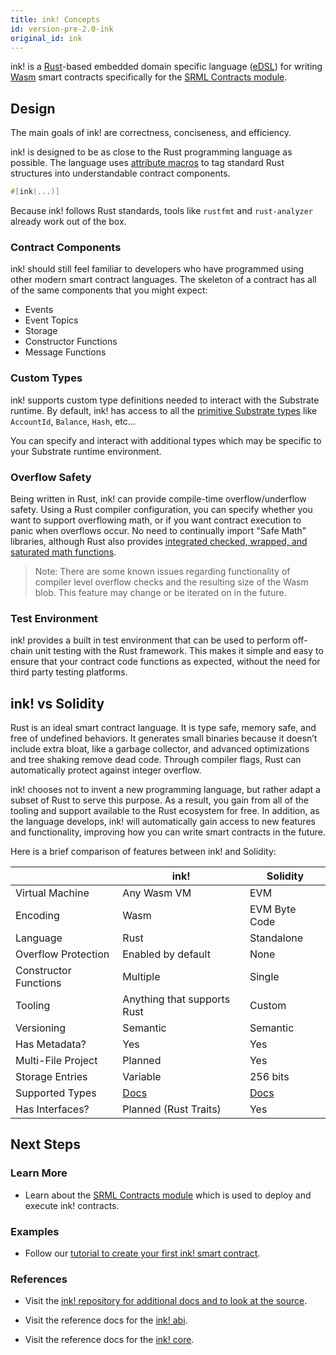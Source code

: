```yaml
---
title: ink! Concepts
id: version-pre-2.0-ink
original_id: ink
---
```


ink! is a [Rust](https://www.rust-lang.org/)-based embedded domain specific language
([eDSL](https://wiki.haskell.org/Embedded_domain_specific_language)) for writing
[Wasm](https://webassembly.org/) smart contracts specifically for the [SRML Contracts
module](conceptual/runtime/contracts/contracts_module.md).

## Design

The main goals of ink! are correctness, conciseness, and efficiency.

ink! is designed to be as close to the Rust programming language as possible. The language uses
[attribute macros](https://doc.rust-lang.org/reference/procedural-macros.html#attribute-macros) to
tag standard Rust structures into understandable contract components.

```rust
#[ink(...)]
```

Because ink! follows Rust standards, tools like `rustfmt` and `rust-analyzer` already work out of
the box.

### Contract Components

ink! should still feel familiar to developers who have programmed using other modern smart contract
languages. The skeleton of a contract has all of the same components that you might expect:

  * Events
  * Event Topics
  * Storage
  * Constructor Functions
  * Message Functions

### Custom Types

ink! supports custom type definitions needed to interact with the Substrate runtime. By default,
ink! has access to all the [primitive Substrate types](conceptual/runtime/primitives.md) like
`AccountId`, `Balance`, `Hash`, etc...

You can specify and interact with additional types which may be specific to your Substrate runtime
environment.

### Overflow Safety

Being written in Rust, ink! can provide compile-time overflow/underflow safety. Using a Rust
compiler configuration, you can specify whether you want to support overflowing math, or if you want
contract execution to panic when overflows occur. No need to continually import "Safe Math"
libraries, although Rust also provides [integrated checked, wrapped, and saturated math
functions](https://doc.rust-lang.org/std/primitive.u32.html).

> Note: There are some known issues regarding functionality of compiler level overflow checks and
> the resulting size of the Wasm blob. This feature may change or be iterated on in the future.

### Test Environment

ink! provides a built in test environment that can be used to perform off-chain unit testing with
the Rust framework. This makes it simple and easy to ensure that your contract code functions as
expected, without the need for third party testing platforms.

## ink! vs Solidity

Rust is an ideal smart contract language. It is type safe, memory safe, and free of undefined
behaviors. It generates small binaries because it doesn’t include extra bloat, like a garbage
collector, and advanced optimizations and tree shaking remove dead code. Through compiler flags,
Rust can automatically protect against integer overflow.

ink! chooses not to invent a new programming language, but rather adapt a subset of Rust to serve
this purpose. As a result, you gain from all of the tooling and support available to the Rust
ecosystem for free. In addition, as the language develops, ink! will automatically gain access to
new features and functionality, improving how you can write smart contracts in the future.

Here is a brief comparison of features between ink! and Solidity:

|   | ink! | Solidity |
|---|------|----------|
| Virtual Machine | Any Wasm VM | EVM |
| Encoding | Wasm | EVM Byte Code |
| Language | Rust | Standalone |
| Overflow Protection | Enabled by default | None |
| Constructor Functions | Multiple | Single |
| Tooling | Anything that supports Rust | Custom |
| Versioning | Semantic | Semantic |
| Has Metadata? | Yes | Yes |
| Multi-File Project | Planned | Yes |
| Storage Entries | Variable | 256 bits |
| Supported Types | [Docs](conceptual/core/codec.md) | [Docs](https://solidity.readthedocs.io/en/latest/types.html) |
| Has Interfaces? | Planned (Rust Traits) | Yes |

## Next Steps

### Learn More

- Learn about the [SRML Contracts module](conceptual/runtime/contracts/contracts_module.md) which is
  used to deploy and execute ink! contracts.

### Examples

- Follow our [tutorial to create your first ink! smart
  contract](https://substrate.dev/substrate-contracts-workshop/).

### References

- Visit the [ink! repository for additional docs and to look at the
  source](https://github.com/paritytech/ink).

- Visit the reference docs for the [ink! abi](https://paritytech.github.io/ink/ink_abi/).

- Visit the reference docs for the [ink! core](https://paritytech.github.io/ink/ink_core/).
